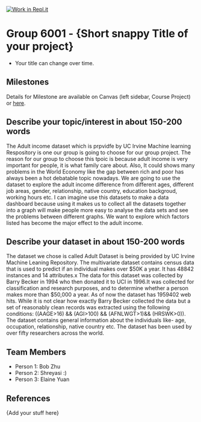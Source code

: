 [![Work in Repl.it](https://classroom.github.com/assets/work-in-replit-14baed9a392b3a25080506f3b7b6d57f295ec2978f6f33ec97e36a161684cbe9.svg)](https://classroom.github.com/online_ide?assignment_repo_id=314206&assignment_repo_type=GroupAssignmentRepo)
# Group 6001 - {Short snappy Title of your project}

- Your title can change over time.

## Milestones

Details for Milestone are available on Canvas (left sidebar, Course Project) or [here](https://firas.moosvi.com/courses/data301/project/milestone01.html).

## Describe your topic/interest in about 150-200 words

The Adult income dataset which is prpvidfe by UC Irvine Machine learning Respository is one our group is going to choose for our group project. The reason for our group to choose this tpoic is because adult income is very important for people, it is what family care about. Also, It could shows many problems in the World Economy like the gap between rich and poor has always been a hot debatable topic nowadays. We are going to use the dataset to explore the adult income difference from different ages, different job areas, gender, relationship, native country, education backgroud, working hours etc. I can imagine use this datasets to make a data dashboard because using it makes us to collect all the datasets together into a graph will make people more easy to analyse the data sets and see the problems between different graphs. We want to explore which factors listed has become the major effect to the adult income. 

## Describe your dataset in about 150-200 words

The dataset we chose is called Adult Dataset is being provided by UC Irvine Machine Leaning Repository. The multivariate dataset contains census data that is used to predict if an individual makes over $50K a year. It has 48842 instances and 14 attributes.x The data for this dataset was collected by Barry Becker in 1994 who then donated it to UCI in 1996.It was collected for classification and research purposes, and to determine whether a person makes more than $50,000 a year. As of now the dataset has 1959402 web hits. While it is not clear how exactly Barry Becker collected the data but a set of reasonably clean records was extracted using the following conditions: ((AAGE>16) && (AGI>100) && (AFNLWGT>1)&& (HRSWK>0)). The dataset contains general information about the individuals like- age, occupation, relationship, native country etc. The dataset has been used by over fifty researchers across the world.

## Team Members

- Person 1: Bob Zhu
- Person 2: Shreyasi :)
- Person 3: Elaine Yuan

## References

{Add your stuff here}
